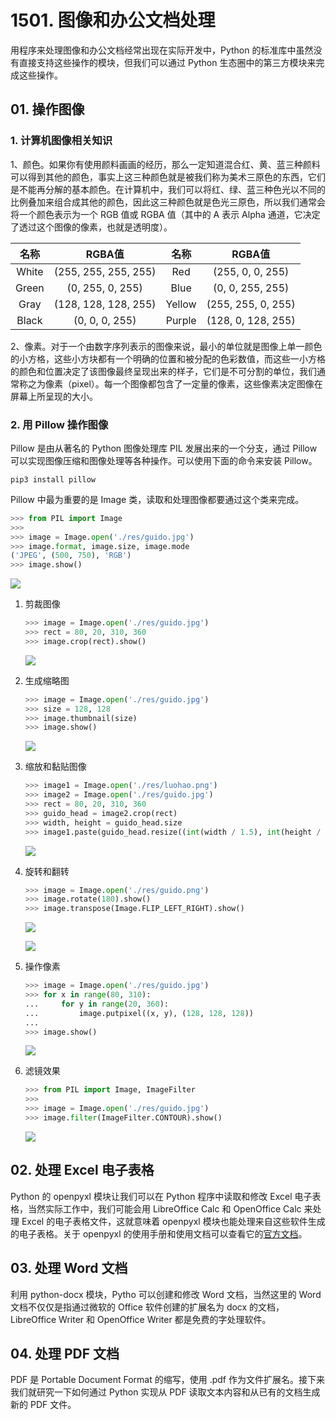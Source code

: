 # 1501. 图像和办公文档处理

用程序来处理图像和办公文档经常出现在实际开发中，Python 的标准库中虽然没有直接支持这些操作的模块，但我们可以通过 Python 生态圈中的第三方模块来完成这些操作。

## 01. 操作图像

### 1. 计算机图像相关知识

1、颜色。如果你有使用颜料画画的经历，那么一定知道混合红、黄、蓝三种颜料可以得到其他的颜色，事实上这三种颜色就是被我们称为美术三原色的东西，它们是不能再分解的基本颜色。在计算机中，我们可以将红、绿、蓝三种色光以不同的比例叠加来组合成其他的颜色，因此这三种颜色就是色光三原色，所以我们通常会将一个颜色表示为一个 RGB 值或 RGBA 值（其中的 A 表示 Alpha 通道，它决定了透过这个图像的像素，也就是透明度）。

   | 名称  |        RGBA值        |  名称  |       RGBA值       |
   | :---: | :------------------: | :----: | :----------------: |
   | White | (255, 255, 255, 255) |  Red   |  (255, 0, 0, 255)  |
   | Green |   (0, 255, 0, 255)   |  Blue  |  (0, 0, 255, 255)  |
   | Gray  | (128, 128, 128, 255) | Yellow | (255, 255, 0, 255) |
   | Black |    (0, 0, 0, 255)    | Purple | (128, 0, 128, 255) |

2、像素。对于一个由数字序列表示的图像来说，最小的单位就是图像上单一颜色的小方格，这些小方块都有一个明确的位置和被分配的色彩数值，而这些一小方格的颜色和位置决定了该图像最终呈现出来的样子，它们是不可分割的单位，我们通常称之为像素（pixel）。每一个图像都包含了一定量的像素，这些像素决定图像在屏幕上所呈现的大小。

### 2. 用 Pillow 操作图像

Pillow 是由从著名的 Python 图像处理库 PIL 发展出来的一个分支，通过 Pillow 可以实现图像压缩和图像处理等各种操作。可以使用下面的命令来安装 Pillow。

```Shell
pip3 install pillow
```

Pillow 中最为重要的是 Image 类，读取和处理图像都要通过这个类来完成。

```Python
>>> from PIL import Image
>>>
>>> image = Image.open('./res/guido.jpg')
>>> image.format, image.size, image.mode
('JPEG', (500, 750), 'RGB')
>>> image.show()
```

![](./res/image-show.png)

1. 剪裁图像

   ```Python
   >>> image = Image.open('./res/guido.jpg')
   >>> rect = 80, 20, 310, 360
   >>> image.crop(rect).show()
   ```

   ![](./res/image-crop.png)

2. 生成缩略图

   ```Python
   >>> image = Image.open('./res/guido.jpg')
   >>> size = 128, 128
   >>> image.thumbnail(size)
   >>> image.show()
   ```

   ![](./res/image-thumbnail.png)

3. 缩放和黏贴图像

   ```Python
   >>> image1 = Image.open('./res/luohao.png')
   >>> image2 = Image.open('./res/guido.jpg')
   >>> rect = 80, 20, 310, 360
   >>> guido_head = image2.crop(rect)
   >>> width, height = guido_head.size
   >>> image1.paste(guido_head.resize((int(width / 1.5), int(height / 1.5))), (172, 40))
   ```

   ![](./res/image-paste.png)

4. 旋转和翻转

   ```Python
   >>> image = Image.open('./res/guido.png')
   >>> image.rotate(180).show()
   >>> image.transpose(Image.FLIP_LEFT_RIGHT).show()
   ```

   ![](./res/image-rotate.png)

   ![](./res/image-transpose.png)

5. 操作像素

   ```Python
   >>> image = Image.open('./res/guido.jpg')
   >>> for x in range(80, 310):
   ...     for y in range(20, 360):
   ...         image.putpixel((x, y), (128, 128, 128))
   ... 
   >>> image.show()
   ```

   ![](./res/image-putpixel.png)

6. 滤镜效果

   ```Python
   >>> from PIL import Image, ImageFilter
   >>>
   >>> image = Image.open('./res/guido.jpg')
   >>> image.filter(ImageFilter.CONTOUR).show()
   ```

   ![](./res/image-filter.png)

## 02. 处理 Excel 电子表格

Python 的 openpyxl 模块让我们可以在 Python 程序中读取和修改 Excel 电子表格，当然实际工作中，我们可能会用 LibreOffice Calc 和 OpenOffice Calc 来处理 Excel 的电子表格文件，这就意味着 openpyxl 模块也能处理来自这些软件生成的电子表格。关于 openpyxl 的使用手册和使用文档可以查看它的[官方文档](https://openpyxl.readthedocs.io/en/stable/#)。

## 03. 处理 Word 文档

利用 python-docx 模块，Pytho 可以创建和修改 Word 文档，当然这里的 Word 文档不仅仅是指通过微软的 Office 软件创建的扩展名为 docx 的文档，LibreOffice Writer 和 OpenOffice Writer 都是免费的字处理软件。

## 04. 处理 PDF 文档

PDF 是 Portable Document Format 的缩写，使用 .pdf 作为文件扩展名。接下来我们就研究一下如何通过 Python 实现从 PDF 读取文本内容和从已有的文档生成新的 PDF 文件。

